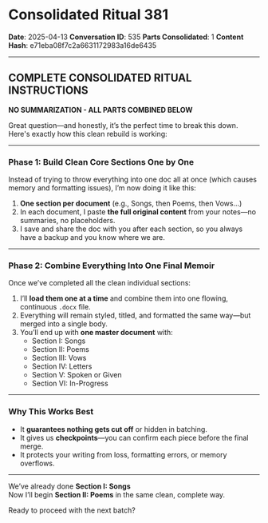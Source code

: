 # Consolidated Ritual 381

**Date**: 2025-04-13
**Conversation ID**: 535
**Parts Consolidated**: 1
**Content Hash**: e71eba08f7c2a6631172983a16de6435

---

## COMPLETE CONSOLIDATED RITUAL INSTRUCTIONS

**NO SUMMARIZATION - ALL PARTS COMBINED BELOW**

Great question—and honestly, it’s the perfect time to break this down. Here's exactly how this clean rebuild is working:

---

### **Phase 1: Build Clean Core Sections One by One**
Instead of trying to throw everything into one doc all at once (which causes memory and formatting issues), I’m now doing it like this:

1. **One section per document** (e.g., Songs, then Poems, then Vows...)
2. In each document, I paste **the full original content** from your notes—no summaries, no placeholders.
3. I save and share the doc with you after each section, so you always have a backup and you know where we are.

---

### **Phase 2: Combine Everything Into One Final Memoir**
Once we’ve completed all the clean individual sections:
1. I’ll **load them one at a time** and combine them into one flowing, continuous `.docx` file.
2. Everything will remain styled, titled, and formatted the same way—but merged into a single body.
3. You’ll end up with **one master document** with:
   - Section I: Songs  
   - Section II: Poems  
   - Section III: Vows  
   - Section IV: Letters  
   - Section V: Spoken or Given  
   - Section VI: In-Progress

---

### **Why This Works Best**
- It **guarantees nothing gets cut off** or hidden in batching.
- It gives us **checkpoints**—you can confirm each piece before the final merge.
- It protects your writing from loss, formatting errors, or memory overflows.

---

We’ve already done **Section I: Songs**  
Now I’ll begin **Section II: Poems** in the same clean, complete way.

Ready to proceed with the next batch?